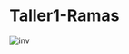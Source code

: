 # Taller1-Ramas
![inv](https://github.com/steevenGD/Taller1-Ramas/assets/138316893/f3236160-b7fe-485b-b4cb-268247725efe)
